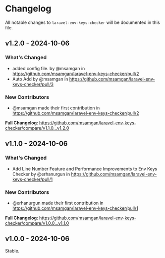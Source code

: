 # Changelog

All notable changes to `laravel-env-keys-checker` will be documented in this file.

## v1.2.0 - 2024-10-06

### What's Changed

* added config file. by @msamgan in https://github.com/msamgan/laravel-env-keys-checker/pull/2
* Auto Add by @msamgan in https://github.com/msamgan/laravel-env-keys-checker/pull/3

### New Contributors

* @msamgan made their first contribution in https://github.com/msamgan/laravel-env-keys-checker/pull/2

**Full Changelog**: https://github.com/msamgan/laravel-env-keys-checker/compare/v1.1.0...v1.2.0

## v1.1.0 - 2024-10-06

### What's Changed

* Add Line Number Feature and Performance Improvements to Env Keys Checker by @erhanurgun in https://github.com/msamgan/laravel-env-keys-checker/pull/1

### New Contributors

* @erhanurgun made their first contribution in https://github.com/msamgan/laravel-env-keys-checker/pull/1

**Full Changelog**: https://github.com/msamgan/laravel-env-keys-checker/compare/v1.0.0...v1.1.0

## v1.0.0 - 2024-10-06

Stable.
